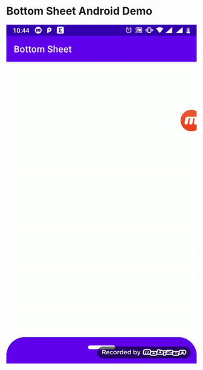 # Bottom Sheet Android Demo


![Demo](https://github.com/zeeshanayaz/bottom_sheet_android/blob/main/demo/bottom_sheet_demo.gif)
